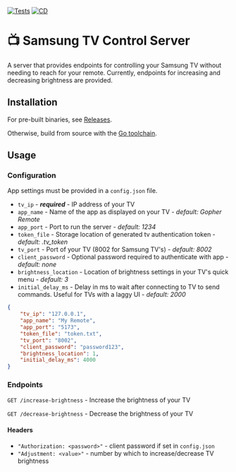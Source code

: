 [![Tests](https://github.com/austin-weeks/tv-control-server/actions/workflows/Tests.yml/badge.svg)](https://github.com/austin-weeks/tv-control-server/actions/workflows/Tests.yml)
[![CD](https://github.com/austin-weeks/tv-control-server/actions/workflows/CD.yml/badge.svg)](https://github.com/austin-weeks/tv-control-server/actions/workflows/CD.yml)

# 📺 Samsung TV Control Server
A server that provides endpoints for controlling your Samsung TV without needing to reach for your remote. Currently, endpoints for increasing and decreasing brightness are provided.

## Installation
For pre-built binaries, see [Releases](/releases).

Otherwise, build from source with the [Go toolchain](https://go.dev/).


## Usage

### Configuration

App settings must be provided in a `config.json` file.
- `tv_ip` - ***required*** - IP address of your TV
- `app_name` - Name of the app as displayed on your TV - *default: Gopher Remote*
- `app_port` - Port to run the server - *default: 1234*
- `token_file` - Storage location of generated tv authentication token - *default: .tv_token*
- `tv_port` - Port of your TV (8002 for Samsung TV's) - *default: 8002*
- `client_password` - Optional password required to authenticate with app - *default: none*
- `brightness_location` - Location of brightness settings in your TV's quick menu - *default: 3*
- `initial_delay_ms` - Delay in ms to wait after connecting to TV to send commands. Useful for TVs with a laggy UI - *default: 2000*
```json
{
    "tv_ip": "127.0.0.1",
    "app_name": "My Remote",
    "app_port": "5173",
    "token_file": "token.txt",
    "tv_port": "8002",
    "client_password": "password123",
    "brightness_location": 1,
    "initial_delay_ms": 4000
}
```

### Endpoints

`GET /increase-brightness` - Increase the brightness of your TV

`GET /decrease-brightness` - Decrease the brightness of your TV

#### Headers
- `"Authorization: <password>"` - client password if set in `config.json`
- `"Adjustment: <value>"` - number by which to increase/decrease TV brightness

